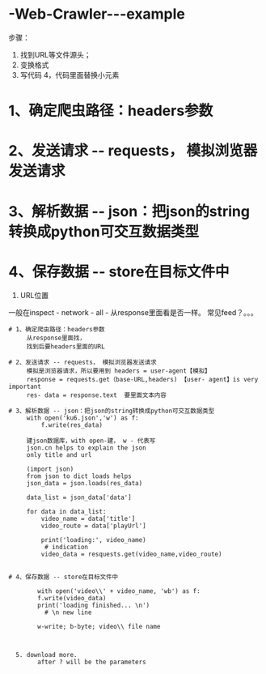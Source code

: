 # -Web-Crawler---example

步骤：

1. 找到URL等文件源头；
2. 变换格式
3. 写代码
4，代码里面替换小元素

# 1、确定爬虫路径：headers参数
# 2、发送请求 -- requests， 模拟浏览器发送请求
# 3、解析数据 -- json：把json的string转换成python可交互数据类型
# 4、保存数据 -- store在目标文件中

1. URL位置

  一般在inspect - network - all - 从response里面看是否一样。
  常见feed？。。。
  
    # 1、确定爬虫路径：headers参数
         从response里面找，
         找到后要headers里面的URL

    # 2、发送请求 -- requests， 模拟浏览器发送请求
         模拟是浏览器请求，所以要用到 headers = user-agent【模拟】
         response = requests.get（base-URL,headers) 【user- agent】is very important
         res- data = response.text  要里面文本内容

    # 3、解析数据 -- json：把json的string转换成python可交互数据类型
         with open('ku6.json','w') as f:
             f.write(res_data)
             
         建json数据库，with open-建， w - 代表写
         json.cn helps to explain the json
         only title and url
         
         (import json)
         from json to dict loads helps
         json_data = json.loads(res_data)
         
         data_list = json_data['data']
         
         for data in data_list:
             video_name = data['title']
             video_route = data['playUrl'] 
             
             print('loading:', video_name)
              # indication
             video_data = resquests.get(video_name,video_route)
   
    
    # 4、保存数据 -- store在目标文件中
    
            with open('video\\' + video_name, 'wb') as f:
            f.write(video_data)
            print('loading finished... \n')
              # \n new line
            
            w-write; b-byte; video\\ file name
            
            
            
      5. download more.
            after ? will be the parameters
